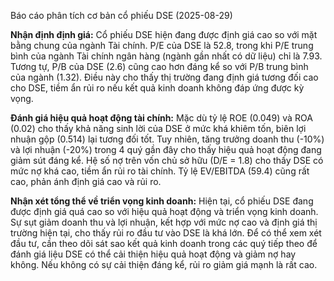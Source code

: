 Báo cáo phân tích cơ bản cổ phiếu DSE (2025-08-29)

**Nhận định định giá:** Cổ phiếu DSE hiện đang được định giá cao so với mặt bằng chung của ngành Tài chính.  P/E của DSE là 52.8, trong khi P/E trung bình của ngành Tài chính ngân hàng (ngành gần nhất có dữ liệu) chỉ là 7.93.  Tương tự, P/B của DSE (2.6) cũng cao hơn đáng kể so với P/B trung bình của ngành (1.32). Điều này cho thấy thị trường đang định giá tương đối cao cho DSE, tiềm ẩn rủi ro nếu kết quả kinh doanh không đáp ứng được kỳ vọng.

**Đánh giá hiệu quả hoạt động tài chính:**  Mặc dù tỷ lệ ROE (0.049) và ROA (0.02) cho thấy khả năng sinh lời của DSE ở mức khá khiêm tốn, biên lợi nhuận gộp (0.514) lại tương đối tốt. Tuy nhiên,  tăng trưởng doanh thu (-10%) và lợi nhuận (-20%) trong 4 quý gần đây cho thấy hiệu quả hoạt động đang giảm sút đáng kể. Hệ số nợ trên vốn chủ sở hữu (D/E = 1.8) cho thấy DSE có mức nợ khá cao, tiềm ẩn rủi ro tài chính. Tỷ lệ EV/EBITDA (59.4) cũng rất cao, phản ánh định giá cao và rủi ro.

**Nhận xét tổng thể về triển vọng kinh doanh:**  Hiện tại, cổ phiếu DSE đang được định giá quá cao so với hiệu quả hoạt động và triển vọng kinh doanh.  Sự sụt giảm doanh thu và lợi nhuận, kết hợp với mức nợ cao và định giá thị trường hiện tại, cho thấy rủi ro đầu tư vào DSE là khá lớn.  Để có thể xem xét đầu tư, cần theo dõi sát sao kết quả kinh doanh trong các quý tiếp theo để đánh giá liệu DSE có thể cải thiện hiệu quả hoạt động và giảm nợ hay không.  Nếu không có sự cải thiện đáng kể, rủi ro giảm giá mạnh là rất cao.